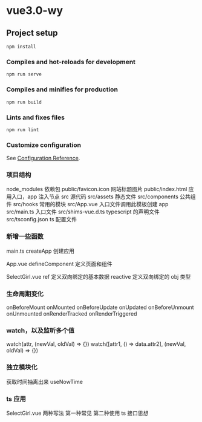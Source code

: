 # vue3.0-wy

## Project setup

```npm install```

### Compiles and hot-reloads for development

```npm run serve```

### Compiles and minifies for production

```npm run build```

### Lints and fixes files

```npm run lint```

### Customize configuration

See [Configuration Reference](https://cli.vuejs.org/config/).

### 项目结构

node_modules 依赖包
public/favicon.icon 网站标题图片
public/index.html 应用入口，app 注入节点
src 源代码
src/assets 静态文件
src/components 公共组件
src/hooks 常用的模块
src/App.vue 入口文件调用此模板创建 app
src/main.ts 入口文件
src/shims-vue.d.ts typescript 的声明文件
src/tsconfig.json ts 配置文件

### 新增一些函数

main.ts createApp 创建应用

App.vue defineComponent 定义页面和组件

SelectGirl.vue
ref 定义双向绑定的基本数据
reactive 定义双向绑定的 obj 类型

### 生命周期变化

onBeforeMount
onMounted
onBeforeUpdate
onUpdated
onBeforeUnmount
onUnmounted
onRenderTracked
onRenderTriggered

### watch，以及监听多个值

watch(attr, (newVal, oldVal) => {})
watch([attr1, () => data.attr2], (newVal, oldVal) => {})

### 独立模块化

获取时间抽离出来 useNowTime

### ts 应用

SelectGirl.vue 两种写法
第一种常见
第二种使用 ts 接口思想
